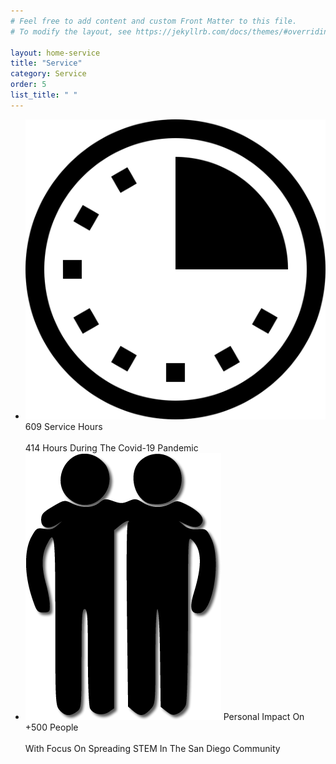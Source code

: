 ```yaml
---
# Feel free to add content and custom Front Matter to this file.
# To modify the layout, see https://jekyllrb.com/docs/themes/#overriding-theme-defaults

layout: home-service
title: "Service"
category: Service
order: 5
list_title: " "
---
```

<div class="w3-container">
    <ul class="w3-ul w3-card-4 w3-white">
      <li class="w3-padding-16">
        <img src="/categories/service/assets/images/timeImage.png" class="w3-left w3-margin-right longCardIcon">
        <span class="w3-xlarge w3-right">609 Service Hours</span><br><br>
        414 Hours During The Covid-19 Pandemic
      </li>
      <li class="w3-padding-16">
        <img src="/categories/service/assets/images/peopleImage.png" class="w3-left w3-margin-right longCardIcon">
        <span class="w3-xlarge w3-right">Personal Impact On +500 People</span><br><br>
        With Focus On Spreading STEM In The San Diego Community
      </li>
    </ul>
  </div>
